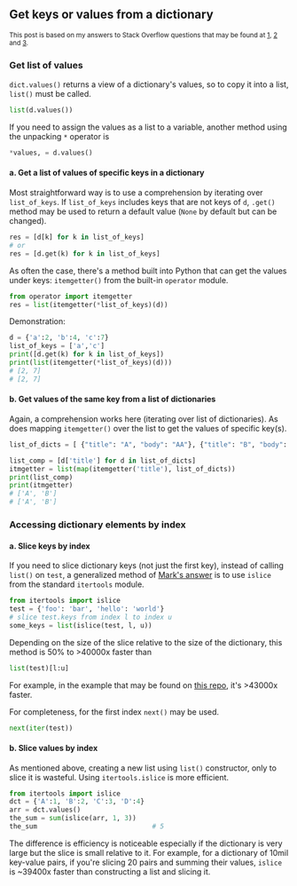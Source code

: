 ## Get keys or values from a dictionary

<sup>This post is based on my answers to Stack Overflow questions that may be found at [1](https://stackoverflow.com/a/72511703/19123103), [2](https://stackoverflow.com/a/72511573/19123103) and [3](https://stackoverflow.com/a/72930789/19123103).</sup>

### Get list of values

`dict.values()` returns a view of a dictionary's values, so to copy it into a list, `list()` must be called.
```python
list(d.values())
```

If you need to assign the values as a list to a variable, another method using the unpacking `*` operator is
```python
*values, = d.values()
```

#### a. Get a list of values of specific keys in a dictionary

Most straightforward way is to use a comprehension by iterating over `list_of_keys`. If `list_of_keys` includes keys that are not keys of `d`, `.get()` method may be used to return a default value (`None` by default but can be changed).
```python
res = [d[k] for k in list_of_keys] 
# or
res = [d.get(k) for k in list_of_keys]
```
As often the case, there's a method built into Python that can get the values under keys: `itemgetter()` from the built-in `operator` module.
```python
from operator import itemgetter
res = list(itemgetter(*list_of_keys)(d))
```
Demonstration:
```python
d = {'a':2, 'b':4, 'c':7}
list_of_keys = ['a','c']
print([d.get(k) for k in list_of_keys])
print(list(itemgetter(*list_of_keys)(d)))
# [2, 7]
# [2, 7]
```

#### b. Get values of the same key from a list of dictionaries

Again, a comprehension works here (iterating over list of dictionaries). As does mapping `itemgetter()` over the list to get the values of specific key(s).
```python
list_of_dicts = [ {"title": "A", "body": "AA"}, {"title": "B", "body": "BB"} ]

list_comp = [d['title'] for d in list_of_dicts]
itmgetter = list(map(itemgetter('title'), list_of_dicts))
print(list_comp)
print(itmgetter)
# ['A', 'B']
# ['A', 'B']
```


### Accessing dictionary elements by index

#### a. Slice keys by index

If you need to slice dictionary keys (not just the first key), instead of calling `list()` on `test`, a generalized method of [Mark's answer](https://stackoverflow.com/a/27638751/19123103) is to use `islice` from the standard `itertools` module.

```python
from itertools import islice
test = {'foo': 'bar', 'hello': 'world'}
# slice test.keys from index l to index u
some_keys = list(islice(test, l, u))
```
Depending on the size of the slice relative to the size of the dictionary, this method is 50% to >40000x faster than
```python
list(test)[l:u]
```

For example, in the example that may be found on [this repo](./timeit_test.py), it's >43000x faster.


For completeness, for the first index `next()` may be used.
```python
next(iter(test))
```


#### b. Slice values by index


As mentioned above, creating a new list using `list()` constructor, only to slice it is wasteful. Using `itertools.islice` is more efficient.

```python
from itertools import islice
dct = {'A':1, 'B':2, 'C':3, 'D':4}
arr = dct.values()
the_sum = sum(islice(arr, 1, 3))
the_sum                             # 5
```
The difference is efficiency is noticeable especially if the dictionary is very large but the slice is small relative to it. For example, for a dictionary of 10mil key-value pairs, if you're slicing 20 pairs and summing their values, `islice` is ~39400x faster than constructing a list and slicing it.
